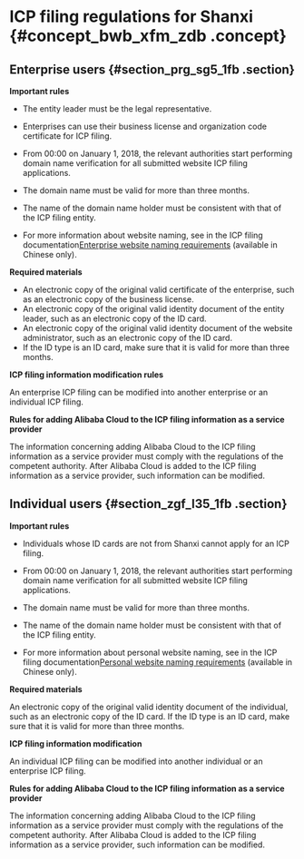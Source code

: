 # ICP filing regulations for Shanxi {#concept_bwb_xfm_zdb .concept}

## Enterprise users {#section_prg_sg5_1fb .section}

 **Important rules** 

-   The entity leader must be the legal representative.
-   Enterprises can use their business license and organization code certificate for ICP filing.
-   From 00:00 on January 1, 2018, the relevant authorities start performing domain name verification for all submitted website ICP filing applications.

-   The domain name must be valid for more than three months.
-   The name of the domain name holder must be consistent with that of the ICP filing entity.
-   For more information about website naming, see in the ICP filing documentation[Enterprise website naming requirements](https://help.aliyun.com/knowledge_detail/36948.html#title-yw5-zl7-utv) \(available in Chinese only\).


 **Required materials** 

-   An electronic copy of the original valid certificate of the enterprise, such as an electronic copy of the business license.
-   An electronic copy of the original valid identity document of the entity leader, such as an electronic copy of the ID card.
-   An electronic copy of the original valid identity document of the website administrator, such as an electronic copy of the ID card.
-   If the ID type is an ID card, make sure that it is valid for more than three months.

 **ICP filing information modification rules** 

An enterprise ICP filing can be modified into another enterprise or an individual ICP filing.

 **Rules for adding Alibaba Cloud to the ICP filing information as a service provider** 

The information concerning adding Alibaba Cloud to the ICP filing information as a service provider must comply with the regulations of the competent authority. After Alibaba Cloud is added to the ICP filing information as a service provider, such information can be modified.

## Individual users {#section_zgf_l35_1fb .section}

 **Important rules** 

-   Individuals whose ID cards are not from Shanxi cannot apply for an ICP filing.
-   From 00:00 on January 1, 2018, the relevant authorities start performing domain name verification for all submitted website ICP filing applications.

-   The domain name must be valid for more than three months.
-   The name of the domain name holder must be consistent with that of the ICP filing entity.
-   For more information about personal website naming, see in the ICP filing documentation[Personal website naming requirements](https://help.aliyun.com/knowledge_detail/36948.html#title-lhm-b1g-ehx) \(available in Chinese only\).


 **Required materials** 

An electronic copy of the original valid identity document of the individual, such as an electronic copy of the ID card. If the ID type is an ID card, make sure that it is valid for more than three months.

 **ICP filing information modification** 

An individual ICP filing can be modified into another individual or an enterprise ICP filing.

 **Rules for adding Alibaba Cloud to the ICP filing information as a service provider** 

The information concerning adding Alibaba Cloud to the ICP filing information as a service provider must comply with the regulations of the competent authority. After Alibaba Cloud is added to the ICP filing information as a service provider, such information can be modified.

